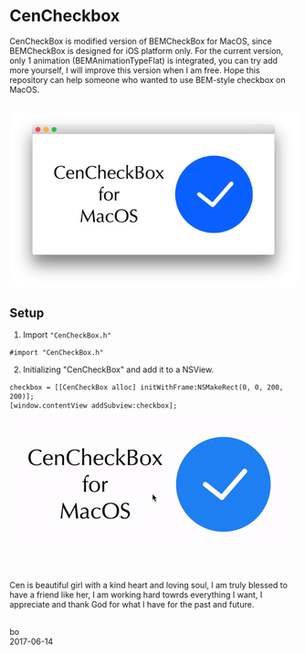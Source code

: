# CenCheckbox

CenCheckBox is modified version of BEMCheckBox for MacOS, since BEMCheckBox is designed for iOS platform only. For the current version, only 1 animation (BEMAnimationTypeFlat) is integrated, you can try add more yourself, I will improve this version when I am free. Hope this repository can help someone who wanted to use BEM-style checkbox on MacOS.<br /><br />

<p align="center"> 
<img src="https://github.com/ZHANGneuro/CenCheckbox/blob/master/Screenshot.png">
</p>


## Setup
1. Import ```"CenCheckBox.h"```
```Objective C
#import "CenCheckBox.h"
```


2. Initializing "CenCheckBox" and add it to a NSView. 
```Objective C
checkbox = [[CenCheckBox alloc] initWithFrame:NSMakeRect(0, 0, 200, 200)];
[window.contentView addSubview:checkbox];
```
<p align="center"> 
<img src="https://github.com/ZHANGneuro/CenCheckbox/blob/master/Screen%20Recording.gif">
</p>

<br /><br />
Cen is beautiful girl with a kind heart and loving soul, I am truly blessed to have a friend like her, I am working hard towrds everything I want, I appreciate and thank God for what I have for the past and future. 
<br /><br />

bo <br />
2017-06-14
